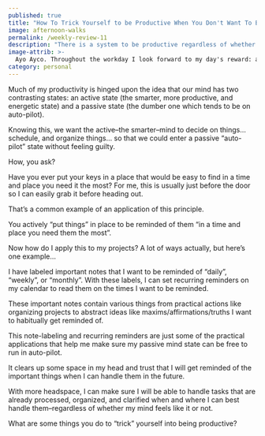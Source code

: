 ```yaml
---
published: true
title: "How To Trick Yourself to be Productive When You Don't Want To Be"
image: afternoon-walks
permalink: /weekly-review-11
description: "There is a system to be productive regardless of whether my mind feels like it or not (Weekly Review #11)"
image-attrib: >-
  Ayo Ayco. Throughout the workday I look forward to my day's reward: an afternoon walk with the family
category: personal
---
```


Much of my productivity is hinged upon the idea that our mind has two contrasting states: an active state (the smarter, more productive, and energetic state) and a passive state (the dumber one which tends to be on auto-pilot).<!--more-->

Knowing this, we want the active–the smarter–mind to decide on things… schedule, and organize things… so that we could enter a passive “auto-pilot” state without feeling guilty.

How, you ask?

Have you ever put your keys in a place that would be easy to find in a time and place you need it the most? For me, this is usually just before the door so I can easily grab it before heading out.

That’s a common example of an application of this principle.

You actively “put things” in place to be reminded of them “in a time and place you need them the most”.

Now how do I apply this to my projects? A lot of ways actually, but here’s one example…

I have labeled important notes that I want to be reminded of “daily”, “weekly”, or “monthly”. With these labels, I can set recurring reminders on my calendar to read them on the times I want to be reminded.

These important notes contain various things from practical actions like organizing projects to abstract ideas like maxims/affirmations/truths I want to habitually get reminded of.

This note-labeling and recurring reminders are just some of the practical applications that help me make sure my passive mind state can be free to run in auto-pilot.

It clears up some space in my head and trust that I will get reminded of the important things when I can handle them in the future.

With more headspace, I can make sure I will be able to handle tasks that are already processed, organized, and clarified when and where I can best handle them–regardless of whether my mind feels like it or not.

What are some things you do to “trick” yourself into being productive?